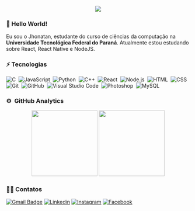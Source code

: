<p align="center">
<!-- <img src="https://i.ibb.co/5k2xj7v/logo-jc.png" alt"Jhonatan Banner GitHub" /> -->
<img src="https://i.ibb.co/Cn8Xp69/logo-jc-2.png" alt"Jhonatan Banner GitHub" />

</p>

### :wave: Hello World! 


Eu sou o Jhonatan, estudante do curso de ciências da computação na <b>Universidade Tecnológica Federal do Paraná</b>. Atualmente estou estudando sobre React, React Native e NodeJS.

### ⚡ Tecnologias


![C](https://img.shields.io/badge/-C-0d1117?style=flat&logo=C&logoColor=A8B9CC)&nbsp;
![JavaScript](https://img.shields.io/badge/-JavaScript-0d1117?style=flat&logo=javascript)&nbsp;
![Python](https://img.shields.io/badge/-Python-0d1117?style=flat&logo=python)&nbsp;
![C++](https://img.shields.io/badge/-C++-0d1117?style=flat&logo=C%2B%2B&logoColor=00599C)&nbsp;
![React](https://img.shields.io/badge/-React-0d1117?style=flat&logo=react)&nbsp;
![Node.js](https://img.shields.io/badge/-Node.js-0d1117?style=flat&logo=node.js)&nbsp;
![HTML](https://img.shields.io/badge/-HTML-0d1117?style=flat&logo=HTML5)&nbsp;
![CSS](https://img.shields.io/badge/-CSS-0d1117?style=flat&logo=CSS3&logoColor=1572B6)&nbsp;
![Git](https://img.shields.io/badge/-Git-0d1117?style=flat&logo=git)&nbsp;
![GitHub](https://img.shields.io/badge/-GitHub-0d1117?style=flat&logo=github)&nbsp;
![Visual Studio Code](https://img.shields.io/badge/-Visual%20Studio%20Code-0d1117?style=flat&logo=visual-studio-code&logoColor=007ACC)&nbsp;
![Photoshop](https://img.shields.io/badge/-Photoshop-0d1117?style=flat&logo=adobe-photoshop)&nbsp;
![MySQL](https://img.shields.io/badge/-MySQL-0d1117?style=flat-&logo=mysql)&nbsp;



### ⚙️ &nbsp;GitHub Analytics


<p align="center">
  <img height="180em" src="https://github-readme-stats.vercel.app/api?username=jhonatancunha&show_icons=true&theme=github_dark&include_all_commits=true&count_private=true"/>
  <img height="180em" src="https://github-readme-stats.vercel.app/api/top-langs/?username=jhonatancunha&layout=compact&langs_count=8&theme=github_dark"/>
</p>


### 🤝🏻 Contatos
 [![Gmail Badge](https://img.shields.io/badge/-Gmail-c14438?style=flat-square&logo=Gmail&logoColor=white&link=mailto:jhonatancunha@alunos.utfpr.edu.br)](mailto:jhonatancunha@alunos.utfpr.edu.br)
[![Linkedin](https://img.shields.io/badge/LinkedIn-0077B5?style=flat-square&logo=linkedin&logoColor=white)](https://www.linkedin.com/in/jhocunha/)
[![Instagram](https://img.shields.io/badge/Instagram-E4405F?style=flat-square&logo=instagram&logoColor=white)](https://www.instagram.com/jho_cunha/)
[![Facebook](https://img.shields.io/badge/Facebook-1877F2?style=flat-square&logo=facebook&logoColor=white)](https://www.facebook.com/jhonatan.cunha.9/)



 
